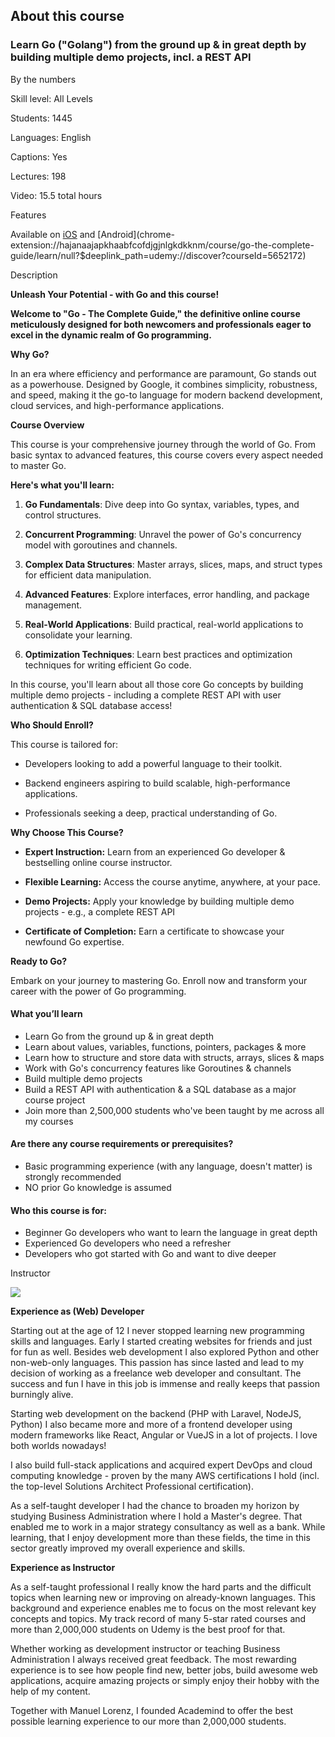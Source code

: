 ## About this course

### Learn Go ("Golang") from the ground up &amp; in great depth by building multiple demo projects, incl. a REST API

By the numbers

Skill level: All Levels

Students: 1445

Languages: English

Captions: Yes

Lectures: 198

Video: 15.5 total hours

Features

Available on [iOS](chrome-extension://hajanaajapkhaabfcofdjgjnlgkdkknm/course/go-the-complete-guide/learn/null?$deeplink_path=udemy://discover?courseId=5652172) and [Android](chrome-extension://hajanaajapkhaabfcofdjgjnlgkdkknm/course/go-the-complete-guide/learn/null?$deeplink_path=udemy://discover?courseId=5652172)

Description

**Unleash Your Potential - with Go and this course!**

**Welcome to "Go - The Complete Guide," the definitive online course meticulously designed for both newcomers and professionals eager to excel in the dynamic realm of Go programming.**

**Why Go?**

In an era where efficiency and performance are paramount, Go stands out as a powerhouse. Designed by Google, it combines simplicity, robustness, and speed, making it the go-to language for modern backend development, cloud services, and high-performance applications.

**Course Overview**

This course is your comprehensive journey through the world of Go. From basic syntax to advanced features, this course covers every aspect needed to master Go.

**Here's what you'll learn:**

1.  **Go Fundamentals**: Dive deep into Go syntax, variables, types, and control structures.
    
2.  **Concurrent Programming**: Unravel the power of Go's concurrency model with goroutines and channels.
    
3.  **Complex Data Structures**: Master arrays, slices, maps, and struct types for efficient data manipulation.
    
4.  **Advanced Features**: Explore interfaces, error handling, and package management.
    
5.  **Real-World Applications**: Build practical, real-world applications to consolidate your learning.
    
6.  **Optimization Techniques**: Learn best practices and optimization techniques for writing efficient Go code.
    

In this course, you'll learn about all those core Go concepts by building multiple demo projects - including a complete REST API with user authentication & SQL database access!

**Who Should Enroll?**

This course is tailored for:

-   Developers looking to add a powerful language to their toolkit.
    
-   Backend engineers aspiring to build scalable, high-performance applications.
    
-   Professionals seeking a deep, practical understanding of Go.
    

**Why Choose This Course?**

-   **Expert Instruction:** Learn from an experienced Go developer & bestselling online course instructor.
    
-   **Flexible Learning:** Access the course anytime, anywhere, at your pace.
    
-   **Demo Projects:** Apply your knowledge by building multiple demo projects - e.g., a complete REST API
    
-   **Certificate of Completion:** Earn a certificate to showcase your newfound Go expertise.
    

**Ready to Go?**

Embark on your journey to mastering Go. Enroll now and transform your career with the power of Go programming.

#### What you’ll learn

-   Learn Go from the ground up & in great depth
-   Learn about values, variables, functions, pointers, packages & more
-   Learn how to structure and store data with structs, arrays, slices & maps
-   Work with Go's concurrency features like Goroutines & channels
-   Build multiple demo projects
-   Build a REST API with authentication & a SQL database as a major course project
-   Join more than 2,500,000 students who've been taught by me across all my courses

#### Are there any course requirements or prerequisites?

-   Basic programming experience (with any language, doesn't matter) is strongly recommended
-   NO prior Go knowledge is assumed

#### Who this course is for:

-   Beginner Go developers who want to learn the language in great depth
-   Experienced Go developers who need a refresher
-   Developers who got started with Go and want to dive deeper

Instructor

![](https://img-c.udemycdn.com/user/200_H/13952972_e853.jpg)

**Experience as (Web) Developer**

Starting out at the age of 12 I never stopped learning new programming skills and languages. Early I started creating websites for friends and just for fun as well. Besides web development I also explored Python and other non-web-only languages. This passion has since lasted and lead to my decision of working as a freelance web developer and consultant. The success and fun I have in this job is immense and really keeps that passion burningly alive.

Starting web development on the backend (PHP with Laravel, NodeJS, Python) I also became more and more of a frontend developer using modern frameworks like React, Angular or VueJS in a lot of projects. I love both worlds nowadays!

I also build full-stack applications and acquired expert DevOps and cloud computing knowledge - proven by the many AWS certifications I hold (incl. the top-level Solutions Architect Professional certification).

As a self-taught developer I had the chance to broaden my horizon by studying Business Administration where I hold a Master's degree. That enabled me to work in a major strategy consultancy as well as a bank. While learning, that I enjoy development more than these fields, the time in this sector greatly improved my overall experience and skills.

**Experience as Instructor**

As a self-taught professional I really know the hard parts and the difficult topics when learning new or improving on already-known languages. This background and experience enables me to focus on the most relevant key concepts and topics. My track record of many 5-star rated courses and more than 2,000,000 students on Udemy is the best proof for that.

Whether working as development instructor or teaching Business Administration I always received great feedback. The most rewarding experience is to see how people find new, better jobs, build awesome web applications, acquire amazing projects or simply enjoy their hobby with the help of my content.

Together with Manuel Lorenz, I founded Academind to offer the best possible learning experience to our more than 2,000,000 students.